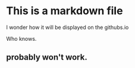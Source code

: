 # This is a markdown file
I wonder how it will be displayed
on the githubs.io

Who knows.

## probably won't work.